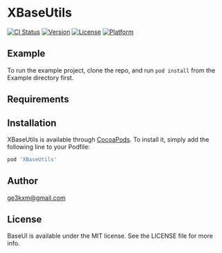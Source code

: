 # XBaseUtils

[![CI Status](https://img.shields.io/travis/Poly.ma/BaseUI.svg?style=flat)](https://travis-ci.org/Poly.ma/XBaseUtils)
[![Version](https://img.shields.io/cocoapods/v/BaseUI.svg?style=flat)](https://cocoapods.org/pods/XBaseUtils)
[![License](https://img.shields.io/cocoapods/l/BaseUI.svg?style=flat)](https://cocoapods.org/pods/XBaseUtils)
[![Platform](https://img.shields.io/cocoapods/p/BaseUI.svg?style=flat)](https://cocoapods.org/pods/XBaseUtils)

## Example

To run the example project, clone the repo, and run `pod install` from the Example directory first.

## Requirements

## Installation

XBaseUtils is available through [CocoaPods](https://cocoapods.org). To install
it, simply add the following line to your Podfile:

```ruby
pod 'XBaseUtils'
```

## Author

ge3kxm@gmail.com

## License

BaseUI is available under the MIT license. See the LICENSE file for more info.
